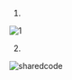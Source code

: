 1.

![1](https://github.com/user-attachments/assets/fb35337d-ee19-4683-8fc5-3003608e9890)

2.

![sharedcode](https://github.com/user-attachments/assets/5d0a8e9c-c18e-40e5-8e84-2ca74d2785b7)





































